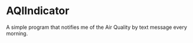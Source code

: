 # AQIIndicator
A simple program that notifies me of the Air Quality by text message every morning. 
